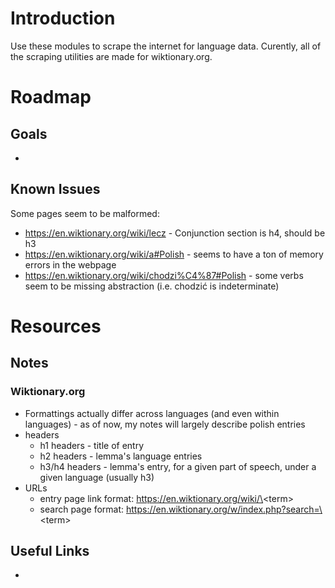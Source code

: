 # Introduction
Use these modules to scrape the internet for language data. Curently, all of the scraping utilities are made for wiktionary.org.

# Roadmap
## Goals
- 

## Known Issues
Some pages seem to be malformed:
- https://en.wiktionary.org/wiki/lecz - Conjunction section is h4, should be h3
- https://en.wiktionary.org/wiki/a#Polish - seems to have a ton of memory errors in the webpage
- https://en.wiktionary.org/wiki/chodzi%C4%87#Polish - some verbs seem to be missing abstraction (i.e. chodzić is indeterminate)


# Resources
## Notes
### Wiktionary.org
- Formattings actually differ across languages (and even within languages) - as of now, my notes will largely describe polish entries
- headers
  - h1 headers - title of entry
  - h2 headers - lemma's language entries
  - h3/h4 headers - lemma's entry, for a given part of speech, under a given language (usually h3)
- URLs
  - entry page link format: https://en.wiktionary.org/wiki/\<term\>
  - search page format: https://en.wiktionary.org/w/index.php?search=\<term\>

## Useful Links
-
